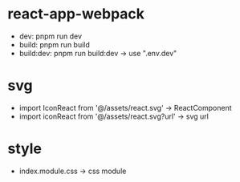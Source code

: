 # react-app-webpack

-   dev: pnpm run dev
-   build: pnpm run build
-   build:dev: pnpm run build:dev -> use ".env.dev"

# svg

-   import IconReact from '@/assets/react.svg' -> ReactComponent
-   import iconReact from '@/assets/react.svg?url' -> svg url

# style

-   index.module.css -> css module
